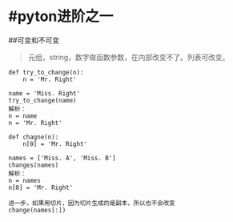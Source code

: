 #pyton进阶之一
=====

##可变和不可变

> 元组，string，数字做函数参数，在内部改变不了。列表可改变。

	def try_to_change(n):
		n = 'Mr. Right'
	
	name = 'Miss. Right'
	try_to_change(name)
	解析：
	n = name
	n = 'Mr. Right'
	
	def chagne(n):
		n[0] = 'Mr. Right'
	
	names = ['Miss. A', 'Miss. B']
	changes(names)
	解析：
	n = names
	n[0] = 'Mr. Right'
	
	进一步，如果用切片，因为切片生成的是副本，所以也不会改变
	change(names[:])

	
